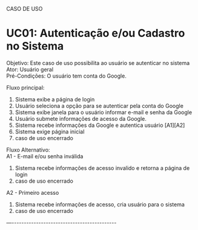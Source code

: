 CASO DE USO  
  
# UC01: Autenticação e/ou Cadastro no Sistema    
Objetivo: Este caso de uso possibilita ao usuário se autenticar no sistema    
Ator: Usuário geral    
Pré-Condições: O usuário tem conta do Google.    
    
Fluxo principal:    
1.	Sistema exibe a página de login    
2.	Usuário seleciona a opção para se autenticar pela conta do Google    
3.	Sistema exibe janela para o usuário informar e-mail e senha da Google    
4.	Usuário submete informações de acesso da Google.    
5.	Sistema recebe informações da Google e autentica usuário [A1][A2]    
6.	Sistema exige página inicial    
7.	caso de uso encerrado    
    
Fluxo Alternativo:    
A1 - E-mail e/ou senha inválida    
1.	Sistema recebe informações de acesso invalido e retorna a página de login    
2.	caso de uso encerrado    
    
A2 - Primeiro acesso    
1.	Sistema recebe informações de acesso, cria usuário para o sistema    
2.	caso de uso encerrado    
    
—-------------------------------------------  
  
